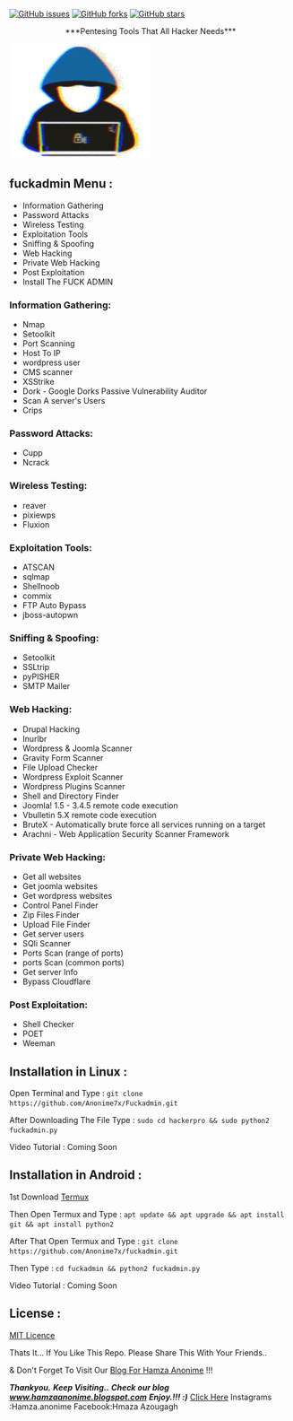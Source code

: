 [![GitHub issues](https://img.shields.io/github/issues/Anonime7x/fuckadmin.svg)](https://github.com/Anonime7x/fuckadmin/issues)
[![GitHub forks](https://img.shields.io/github/forks/Anonime7x/fuckadmin.svg)](https://github.com/Anonime7x/fuckadmin/network)
[![GitHub stars](https://img.shields.io/github/stars/Anonime7x/fuckadmin.svg)](https://github.com/technicaldada/hackerpro/stargazers)

<p align="center">***Pentesing Tools That All Hacker Needs***</p>
 <img src="logo205x250.gif" alt="fuckadmin_logo" height="205" width="250"> 

## fuckadmin Menu :

- Information Gathering
- Password Attacks
- Wireless Testing
- Exploitation Tools
- Sniffing & Spoofing
- Web Hacking
- Private Web Hacking
- Post Exploitation
- Install The FUCK ADMIN

### Information Gathering:

- Nmap
- Setoolkit
- Port Scanning
- Host To IP
- wordpress user
- CMS scanner
- XSStrike
- Dork - Google Dorks Passive Vulnerability Auditor
- Scan A server's Users
- Crips

### Password Attacks:

- Cupp
- Ncrack

### Wireless Testing:

- reaver
- pixiewps
- Fluxion

### Exploitation Tools:

- ATSCAN
- sqlmap
- Shellnoob
- commix
- FTP Auto Bypass
- jboss-autopwn

### Sniffing & Spoofing:

- Setoolkit
- SSLtrip
- pyPISHER
- SMTP Mailer

### Web Hacking:

- Drupal Hacking
- Inurlbr
- Wordpress & Joomla Scanner
- Gravity Form Scanner
- File Upload Checker
- Wordpress Exploit Scanner
- Wordpress Plugins Scanner
- Shell and Directory Finder
- Joomla! 1.5 - 3.4.5 remote code execution
- Vbulletin 5.X remote code execution
- BruteX - Automatically brute force all services running on a target
- Arachni - Web Application Security Scanner Framework

### Private Web Hacking:

- Get all websites
- Get joomla websites
- Get wordpress websites
- Control Panel Finder
- Zip Files Finder
- Upload File Finder
- Get server users
- SQli Scanner
- Ports Scan (range of ports)
- ports Scan (common ports)
- Get server Info
- Bypass Cloudflare

### Post Exploitation:

- Shell Checker
- POET
- Weeman

## Installation in Linux :

Open Terminal and Type : ```git clone https://github.com/Anonime7x/Fuckadmin.git```

After Downloading The File Type : ```sudo cd hackerpro && sudo python2 fuckadmin.py```

Video Tutorial : Coming Soon

## Installation in Android :

1st Download [Termux](https://play.google.com/store/apps/details?id=com.termux)
</center>

Then Open Termux and Type : ```apt update && apt upgrade && apt install git && apt install python2```

After That Open Termux and Type : ```git clone https://github.com/Anonime7x/fuckadmin.git```

Then Type : ```cd fuckadmin && python2 fuckadmin.py```

Video Tutorial : Coming Soon

## License :

[MIT Licence](https://github.com/Anonime7x/fuckadmin/blob/master/LICENSE)

Thats It... If You Like This Repo. Please Share This With Your Friends..

& Don't Forget To Visit Our [Blog For Hamza Anonime](https://www.hamzaanonime.blogspot.com) !!!

***Thankyou.***
***Keep Visiting..***
***Check our blog www.hamzaanonime.blogspot.com***
***Enjoy.!!! :)***
<a href="www.hamzaanonime.blogspot.com/" rel="dofollwo">Click Here</a>
Instagrams :Hamza.anonime
Facebook:Hmaza Azougagh 
